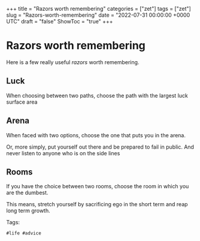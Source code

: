 +++
title = "Razors worth remembering"
categories = ["zet"]
tags = ["zet"]
slug = "Razors-worth-remembering"
date = "2022-07-31 00:00:00 +0000 UTC"
draft = "false"
ShowToc = "true"
+++

# Razors worth remembering

Here is a few really useful *razors* worth remembering.

## Luck

When choosing between two paths, choose the path with the largest luck surface area

## Arena

When faced with two options, choose the one that puts you in the arena.

Or, more simply, put yourself out there and be prepared to fail in public. And never 
listen to anyone who is on the side lines

## Rooms

If you have the choice between two rooms, choose the room in which you are the dumbest.

This means, stretch yourself by sacrificing ego in the short term and reap long term growth.


Tags:

    #life #advice


